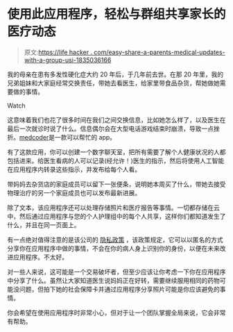 # 使用此应用程序，轻松与群组共享家长的医疗动态

> 原文:[https://life hacker . com/easy-share-a-parents-medical-updates-with-a-group-usi-1835036166](https://lifehacker.com/easily-share-a-parents-medical-updates-with-a-group-usi-1835036166)

我的母亲在患有多发性硬化症大约 20 年后，于几年前去世。在那 20 年里，我的兄弟姐妹和大家庭经常交换责任，带她去看医生，给家里带食品杂货，帮她做她需要做的事情。

Watch

这意味着我们也花了很多时间在我们之间交换信息，比如她怎么样了，以及医生在最后一次就诊时说了什么。信息偶尔会在大型电话游戏结束时崩溃，导致一点挫折。[medcoder](https://medcorder.com/privacy)是一款可以帮忙的 app。

有了这款应用，你可以创建一个数字聊天室，把所有需要了解个人健康状况的人都包括进来。给医生看病的人可以记录(经允许！)医生的指示，然后将使用人工智能在应用程序内转录这些指示，并发布给每个人看。

带妈妈去杂货店的家庭成员可以留下一张便条，说明她本周买了什么，带她去接受物理治疗的另一个家庭成员也可以发布最新进展。

除了文本，该应用程序还可以处理存储照片和医疗报告等事情。一切都存储在云中，然后通过应用程序与您的个人护理组中的每个人共享，这样你们都知道发生了什么，并且在同一页面上。

有一点绝对值得注意的是该公司的 [隐私政策](https://medcorder.com/privacy) ，该政策规定，它可以以匿名的方式分享你在应用程序中做的事情，不会在你的病人身上识别你的身份，以便在未来改进应用程序。不太好。

对一些人来说，这可能是一个交易破坏者，但至少应该让你考虑一下你在应用程序中分享了什么。虽然让大家知道医生说妈妈正在好转，需要继续服用相同的药物可能没问题，但拍下她的社会保障卡并通过应用程序分享照片可能是你应该避免的事情。

你会希望在使用应用程序时非常小心，但对于让一个团队掌握全局来说，它会非常有帮助。